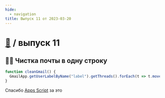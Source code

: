 ```yaml
---
hide:
  - navigation
title: Выпуск 11 от 2023-03-20
---
```


# [📰](../index.md) / выпуск 11

## 👨‍💻 Чистка почты в одну строку

```javascript
function cleanGmail() {
  GmailApp.getUserLabelByName("label").getThreads().forEach(t => t.moveToTrash());
}
```

Спасибо [Apps Script](../../notes/apps-script/index.md) за это
